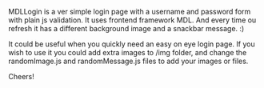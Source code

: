 MDLLogin is a ver simple login page with a username and password form with plain js validation. It uses frontend framework MDL.
And every time ou refresh it has a different background image and a snackbar message. :)

It could be useful when you quickly need an easy on eye login page. If you wish to use it you could add extra images to /img folder, and change the randomImage.js and randomMessage.js files to add your images or files.

Cheers!
